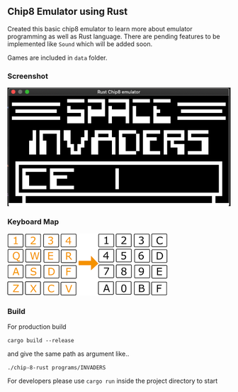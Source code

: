 ## Chip8 Emulator using Rust

Created this basic chip8 emulator to learn more about emulator programming as well as Rust language.
There are pending features to be implemented like `Sound` which will be added soon.

Games are included in `data` folder.

### Screenshot

![](images/space-invaders.png)


### Keyboard Map
![](images/keyboard-map.png)


### Build
For production build 
```
cargo build --release
```

and give the same path as argument like.. 

```
./chip-8-rust programs/INVADERS 
```

For developers please use  `cargo run` inside the project directory to start